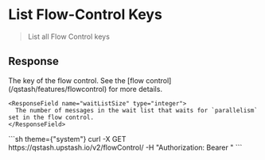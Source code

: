 # List Flow-Control Keys

> List all Flow Control keys

## Response

<ResponseField name="flowControls" type="Array">
  <Expandable>
    <ResponseField name="flowControlKey" type="string">
      The key of the flow control. See the [flow control](/qstash/features/flowcontrol) for more details.
    </ResponseField>

    <ResponseField name="waitListSize" type="integer">
      The number of messages in the wait list that waits for `parallelism` set in the flow control.
    </ResponseField>
  </Expandable>
</ResponseField>

<RequestExample>
  ```sh  theme={"system"}
  curl -X GET https://qstash.upstash.io/v2/flowControl/  -H "Authorization: Bearer <token>"
  ```
</RequestExample>
